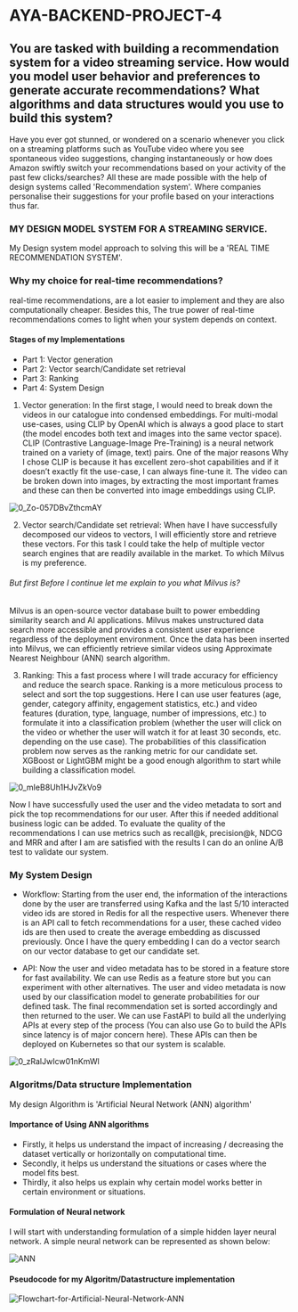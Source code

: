 # AYA-BACKEND-PROJECT-4
## You are tasked with building a recommendation system for a video streaming service. How would you model user behavior and preferences to generate accurate recommendations? What algorithms and data structures would you use to build this system?

 Have you ever got stunned, or wondered on a scenario whenever you click on a streaming platforms such as YouTube video where you see spontaneous video suggestions, changing  instantaneously or how does Amazon swiftly switch your recommendations based on your activity of the past few clicks/searches? All these are made possible with the help of design systems called 'Recommendation system'. Where companies personalise their suggestions for your profile based on your interactions thus far.
 
 ### MY DESIGN MODEL SYSTEM FOR A STREAMING SERVICE.
 My Design system model approach to solving this will be a 'REAL TIME RECOMMENDATION SYSTEM'.
 
 ### Why my choice for real-time recommendations?
 real-time recommendations, are a lot easier to implement and they are also computationally cheaper. Besides this, The true power of real-time recommendations comes to light when your system depends on context.
 
 #### Stages of my Implementations
 * Part 1: Vector generation
 * Part 2: Vector search/Candidate set retrieval
 * Part 3: Ranking
 * Part 4: System Design

1)  Vector generation: In the first stage, I would need to break down the videos in our catalogue into condensed embeddings. For multi-modal use-cases, using CLIP by OpenAI which is always a good place to start (the model encodes both text and images into the same vector space). CLIP (Contrastive Language-Image Pre-Training) is a neural network trained on a variety of (image, text) pairs. One of the major reasons Why I chose CLIP is because it has excellent zero-shot capabilities and if it doesn’t exactly fit the use-case, I can always fine-tune it. The video can be broken down into images, by extracting the most important frames and these can then be converted into image embeddings using CLIP.


![0_Zo-057DBvZthcmAY](https://user-images.githubusercontent.com/99263767/220308356-948c68b0-357b-42bd-9e66-b191d9fc9271.png)

2)  Vector search/Candidate set retrieval: When have I have successfully decomposed our videos to vectors, I will efficiently store and retrieve these vectors. For this task I could take the help of multiple vector search engines that are readily available in the market. To which Milvus is my preference. 

###### But first Before I continue let me explain to you what Milvus is?
Milvus is an open-source vector database built to power embedding similarity search and AI applications. Milvus makes unstructured data search more accessible and provides a consistent user experience regardless of the deployment environment. Once the data has been inserted into Milvus, we can efficiently retrieve similar videos using Approximate Nearest Neighbour (ANN) search algorithm.

3) Ranking: This a fast process where I will trade accuracy for efficiency and reduce the search space. Ranking is a more meticulous process to select and sort the top suggestions. Here I can use user features (age, gender, category affinity, engagement statistics, etc.) and video features (duration, type, language, number of impressions, etc.) to formulate it into a classification problem (whether the user will click on the video or whether the user will watch it for at least 30 seconds, etc. depending on the use case). The probabilities of this classification problem now serves as the ranking metric for our candidate set. XGBoost or LightGBM might be a good enough algorithm to start while building a classification model.
 
  ![0_mIeB8Uh1HJvZkVo9](https://user-images.githubusercontent.com/99263767/220325805-9cd79b99-90b2-4ac1-beb5-77f08c2d356a.png)

  
  Now I have successfully used the user and the video metadata to sort and pick the top recommendations for our user. After this if needed additional business logic can be added. To evaluate the quality of the recommendations I can use metrics such as recall@k, precision@k, NDCG and MRR and after I am are satisfied with the results I can do an online A/B test to validate our system. 
  
  ### My System Design
  * Workflow: Starting from the user end, the information of the interactions done by the user are transferred using Kafka and the last 5/10 interacted video ids are stored in Redis for all the respective users. Whenever there is an API call to fetch recommendations for a user, these cached video ids are then used to create the average embedding as discussed previously. Once I have the query embedding I can do a vector search on our vector database to get our candidate set.

  * API: Now the user and video metadata has to be stored in a feature store for fast availability. We can use Redis as a feature store but you can experiment with other alternatives. The user and video metadata is now used by our classification model to generate probabilities for our defined task. The final recommendation set is sorted accordingly and then returned to the user. We can use FastAPI to build all the underlying APIs at every step of the process (You can also use Go to build the APIs since latency is of major concern here). These APIs can then be deployed on Kubernetes so that our system is scalable.

![0_zRalJwIcw01nKmWl](https://user-images.githubusercontent.com/99263767/220319062-0c828279-cf50-44e2-9c3b-20dcb883e838.jpg)

### Algoritms/Data structure Implementation 
My design Algorithm is 'Artificial Neural Network (ANN) algorithm' 

#### Importance of Using ANN algorithms
* Firstly, it helps us understand the impact of increasing / decreasing the dataset vertically or horizontally on computational time.
* Secondly, it helps us understand the situations or cases where the model fits best.
* Thirdly, it also helps us explain why certain model works better in certain environment or situations.

#### Formulation of Neural network
I will start with understanding formulation of a simple hidden layer neural network. A simple neural network can be represented as shown below:

![ANN](https://user-images.githubusercontent.com/99263767/220321642-ed6d8392-8aaf-4d2f-bebc-367adf4c5a15.png)

#### Pseudocode for my Algoritm/Datastructure implementation

![Flowchart-for-Artificial-Neural-Network-ANN](https://user-images.githubusercontent.com/99263767/220323236-56b29864-2130-40b6-b666-4609d0c4953f.png)

